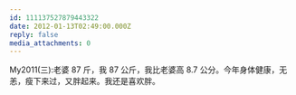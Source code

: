 ```yaml
---
id: 111137527879443322
date: 2012-01-13T02:49:00.000Z
reply: false
media_attachments: 0
---
```


My2011(三):老婆 87 斤，我 87 公斤，我比老婆高 8.7 公分。今年身体健康，无恙，瘦下来过，又胖起来。我还是喜欢胖。 ​​​​

